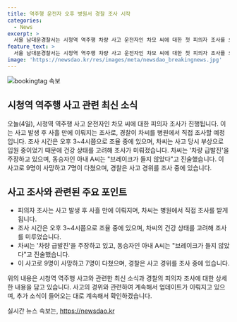 ```yaml
---
title: 역주행 운전자 오후 병원서 경찰 조사 시작
categories:
  - News
excerpt: >
  서울 남대문경찰서는 시청역 역주행 차량 사고 운전자인 차모 씨에 대한 첫 피의자 조사를 오늘(4일) 진행할 예정이다. 차씨는 사고 당시 부상으로 입원 중이었으며, 경찰은 그의 건강 상태를 고려해 조사를 미뤘다. 차씨는 차량 급발진을 주장하고 있으나, 동승자인 아내는 브레이크가 들지 않았다고 진술했다. 이 사고로 9명이 사망하고 7명이 다친 총 16명의 사상자가 발생했다. (문자 수: 199)
feature_text: >
  서울 남대문경찰서는 시청역 역주행 차량 사고 운전자인 차모 씨에 대한 첫 피의자 조사를 오늘(4일) 진행할 예정이다. 차씨는 사고 당시 부상으로 입원 중이었으며, 경찰은 그의 건강 상태를 고려해 조사를 미뤘다. 차씨는 차량 급발진을 주장하고 있으나, 동승자인 아내는 브레이크가 들지 않았다고 진술했다. 이 사고로 9명이 사망하고 7명이 다친 총 16명의 사상자가 발생했다. (문자 수: 199)
image: 'https://newsdao.kr/res/images/meta/newsdao_breakingnews.jpg'
---
```


<p><img src="https://newsdao.kr/res/images/meta/newsdao_breakingnews.jpg" alt="bookingtag 속보" /></p>

<h2 data-ke-size="size26">시청역 역주행 사고 관련 최신 소식</h2>

<p data-ke-size="size16">오늘(4일), 시청역 역주행 사고 운전자인 차모 씨에 대한 피의자 조사가 진행됩니다. 이는 사고 발생 후 사흘 만에 이뤄지는 조사로, 경찰이 차씨를 병원에서 직접 조사할 예정입니다. 조사 시간은 오후 3~4시쯤으로 조율 중에 있으며, 차씨는 사고 당시 부상으로 입원 중이었기 때문에 건강 상태를 고려해 조사가 미뤄졌습니다. 차씨는 '차량 급발진'을 주장하고 있으며, 동승자인 아내 A씨는 "브레이크가 들지 않았다"고 진술했습니다. 이 사고로 9명이 사망하고 7명이 다쳤으며, 경찰은 사고 경위를 조사 중에 있습니다.</p>

<h2 data-ke-size="size26">사고 조사와 관련된 주요 포인트</h2>

<ul>
    <li>피의자 조사는 사고 발생 후 사흘 만에 이뤄지며, 차씨는 병원에서 직접 조사를 받게 됩니다.</li>
    <li>조사 시간은 오후 3~4시쯤으로 조율 중에 있으며, 차씨의 건강 상태를 고려해 조사를 미루었습니다.</li>
    <li>차씨는 '차량 급발진'을 주장하고 있고, 동승자인 아내 A씨는 "브레이크가 들지 않았다"고 진술했습니다.</li>
    <li>이 사고로 9명이 사망하고 7명이 다쳤으며, 경찰은 사고 경위를 조사 중에 있습니다.</li>
</ul>

<p data-ke-size="size16">위의 내용은 시청역 역주행 사고와 관련한 최신 소식과 경찰의 피의자 조사에 대한 상세한 내용을 담고 있습니다. 사고의 경위와 관련하여 계속해서 업데이트가 이뤄지고 있으며, 추가 소식이 들어오는 대로 계속해서 확인하겠습니다.</p>
실시간 뉴스 속보는, <a href="https://newsdao.kr" rel="dofollow">https://newsdao.kr</a>


